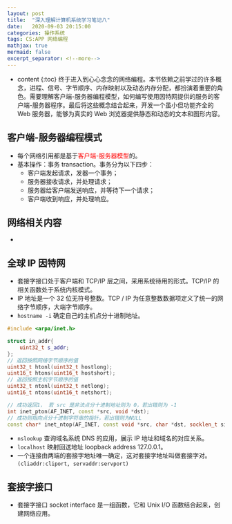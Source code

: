 ```yaml
---
layout: post
title:  "深入理解计算机系统学习笔记八"
date:   2020-09-03 20:15:00
categories: 操作系统
tags: CS:APP 网络编程
mathjax: true
mermaid: false
excerpt_separator: <!--more-->
---
```


* content
{:toc}
终于进入到心心念念的网络编程。本节依赖之前学过的许多概念，进程、信号、字节顺序、内存映射以及动态内存分配，都扮演着重要的角色。需要理解客户端-服务器编程模型，如何编写使用因特网提供的服务的客户端-服务器程序。最后将这些概念结合起来，开发一个虽小但功能齐全的 Web 服务器，能够为真实的 Web 浏览器提供静态和动态的文本和图形内容。

<!--more-->

## 客户端-服务器编程模式
* 每个网络引用都是基于<span style="color:red">客户端-服务器模型</span>的。
* 基本操作：事务 transaction。事务分为以下四步：
  * 客户端发起请求，发器一个事务；
  * 服务器接收请求，并处理请求；
  * 服务器给客户端发送响应，并等待下一个请求；
  * 客户端收到响应，并处理响应。

## 网络相关内容
* 

## 全球 IP 因特网
* 套接字接口处于客户端和 TCP/IP 层之间，采用系统待用的形式。TCP/IP 的相关函数处于系统内核模式。
* IP 地址是一个 32 位无符号整数。TCP / IP 为任意整数数据项定义了统一的网络字节顺序，大端字节顺序。
* `hostname -i` 确定自己的主机点分十进制地址。

```cpp
#include <arpa/inet.h>

struct in_addr{
    uint32_t s_addr;
};
// 返回按照网络字节顺序的值
uint32_t htonl(uint32_t hostlong);
uint16_t htons(uint16_t hostshort);
// 返回按照主机字节顺序的值
uint32_t ntonl(uint32_t netlong);
uint16_t ntons(uint16_t netshort);

// 成功返回1， 若 src 是非法点分十进制地址则为 0，若出错则为 -1
int inet_pton(AF_INET, const *src, void *dst);
// 成功则指向点分十进制字符串的指针，若出错则为NULL
const char* inet_ntop(AF_INET, const void *src, char *dst, socklen_t size);
```
* `nslookup` 查询域名系统 DNS 的应用，展示 IP 地址和域名的对应关系。
* `localhost` 映射回送地址 loopback address 127.0.0.1。
* 一个连接由两端的套接字地址唯一确定，这对套接字地址叫做套接字对。 `(cliaddr:cliport, servaddr:servport)`


## 套接字接口
* 套接字接口 socket interface 是一组函数，它和 Unix I/O 函数结合起来，创建网络应用。